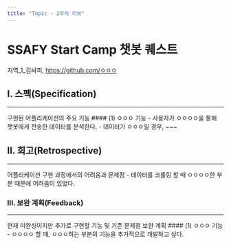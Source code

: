 ```yaml
---
title: "Topic - 2주차 리뷰"
---
```



# SSAFY Start Camp 챗봇 퀘스트

지역_1_김싸피, https://github.com/ㅇㅇㅇ

## I. 스펙(Specification)
<hr>
구현된 어플리케이션의 주요 기능
#### (1) ㅇㅇㅇ 기능
  - 사용자가 ㅇㅇㅇㅇ을 통해 챗봇에게 전송한 데이터를 분석한다.
  - 데이터가 ㅇㅇㅇ일 경우, ~~~

## II. 회고(Retrospective)
<hr>
어플리케이션 구현 과정에서의 어려움과 문제점
  - 데이터를 크롤링 할 때 ㅇㅇㅇㅇ한 부분 때문에 어려움이 있었다.

### III. 보완 계획(Feedback)
<hr>
현재 미완성이지만 추가로 구현할 기능 및 기존 문제점 보완 계획
#### (1) ㅇㅇㅇ 기능
  - ㅇㅇㅇㅇ 할 때, ㅇㅇㅇ하는 부분의 기능을 추가적으로 개발하고 싶다.
